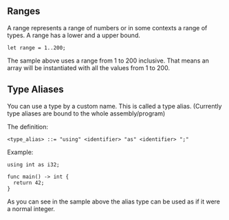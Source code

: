 ## Ranges

A range represents a range of numbers or in some contexts a range of types. A range has a lower and a upper bound.

```back
let range = 1..200;
```

The sample above uses a range from 1 to 200 inclusive. That means an array will be instantiated with all the values from 1 to 200.

## Type Aliases

You can use a type by a custom name. This is called a type alias. (Currently type aliases are bound to the whole assembly/program)

The definition:
```ebnf
<type_alias> ::= "using" <identifier> "as" <identifier> ";"
```

Example:

```back
using int as i32;

func main() -> int {
  return 42;
}
```

As you can see in the sample above the alias type can be used as if it were a normal integer.
